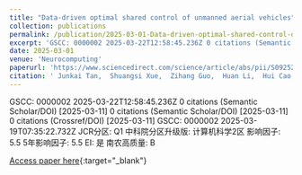 ```yaml
---
title: "Data-driven optimal shared control of unmanned aerial vehicles"
collection: publications
permalink: /publication/2025-03-01-Data-driven-optimal-shared-control-of-unmanned-aerial-vehicles
excerpt: 'GSCC: 0000002 2025-03-22T12:58:45.236Z 0 citations (Semantic Scholar/DOI) [2025-03-11] 0 citations (Semantic Scholar/DOI) [2025-03-11] 0 citations (Crossref/DOI) [2025-03-11] GSCC: 0000002 2025-03-19T07:35:22.732Z JCR分区: Q1 中科院分区升级版: 计算机科学2区 影响因子: 5.5 5年影响因子: 5.5 EI: 是 南农高质量: B'
date: 2025-03-01
venue: 'Neurocomputing'
paperurl: 'https://www.sciencedirect.com/science/article/abs/pii/S0925231225001006'
citation: ' Junkai Tan,  Shuangsi Xue,  Zihang Guo,  Huan Li,  Hui Cao,  Badong Chen, &quot;Data-driven optimal shared control of unmanned aerial vehicles.&quot; Neurocomputing, 2025.'
---
```

GSCC: 0000002 2025-03-22T12:58:45.236Z 0 citations (Semantic Scholar/DOI) [2025-03-11] 0 citations (Semantic Scholar/DOI) [2025-03-11] 0 citations (Crossref/DOI) [2025-03-11] GSCC: 0000002 2025-03-19T07:35:22.732Z JCR分区: Q1 中科院分区升级版: 计算机科学2区 影响因子: 5.5 5年影响因子: 5.5 EI: 是 南农高质量: B

[Access paper here](https://www.sciencedirect.com/science/article/abs/pii/S0925231225001006){:target="_blank"}
